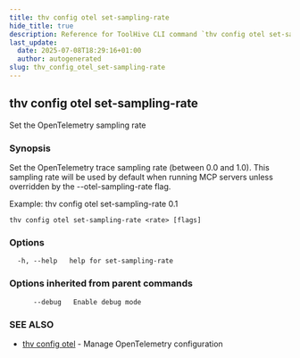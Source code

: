 ```yaml
---
title: thv config otel set-sampling-rate
hide_title: true
description: Reference for ToolHive CLI command `thv config otel set-sampling-rate`
last_update:
  date: 2025-07-08T18:29:16+01:00
  author: autogenerated
slug: thv_config_otel_set-sampling-rate
---
```


## thv config otel set-sampling-rate

Set the OpenTelemetry sampling rate

### Synopsis

Set the OpenTelemetry trace sampling rate (between 0.0 and 1.0).
This sampling rate will be used by default when running MCP servers unless overridden by the --otel-sampling-rate flag.

Example:
  thv config otel set-sampling-rate 0.1

```
thv config otel set-sampling-rate <rate> [flags]
```

### Options

```
  -h, --help   help for set-sampling-rate
```

### Options inherited from parent commands

```
      --debug   Enable debug mode
```

### SEE ALSO

* [thv config otel](thv_config_otel.md)	 - Manage OpenTelemetry configuration

